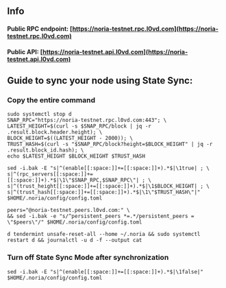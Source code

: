 ## Info
#### Public RPC endpoint: [https://noria-testnet.rpc.l0vd.com](https://noria-testnet.rpc.l0vd.com)
#### Public API: [https://noria-testnet.api.l0vd.com](https://noria-testnet.api.l0vd.com)

## Guide to sync your node using State Sync:

### Copy the entire command
```
sudo systemctl stop d
SNAP_RPC="https://noria-testnet.rpc.l0vd.com:443"; \
LATEST_HEIGHT=$(curl -s $SNAP_RPC/block | jq -r .result.block.header.height); \
BLOCK_HEIGHT=$((LATEST_HEIGHT - 2000)); \
TRUST_HASH=$(curl -s "$SNAP_RPC/block?height=$BLOCK_HEIGHT" | jq -r .result.block_id.hash); \
echo $LATEST_HEIGHT $BLOCK_HEIGHT $TRUST_HASH

sed -i.bak -E "s|^(enable[[:space:]]+=[[:space:]]+).*$|\1true| ; \
s|^(rpc_servers[[:space:]]+=[[:space:]]+).*$|\1\"$SNAP_RPC,$SNAP_RPC\"| ; \
s|^(trust_height[[:space:]]+=[[:space:]]+).*$|\1$BLOCK_HEIGHT| ; \
s|^(trust_hash[[:space:]]+=[[:space:]]+).*$|\1\"$TRUST_HASH\"|" $HOME/.noria/config/config.toml

peers="@noria-testnet.peers.l0vd.com:" \
&& sed -i.bak -e "s/^persistent_peers *=.*/persistent_peers = \"$peers\"/" $HOME/.noria/config/config.toml 

d tendermint unsafe-reset-all --home ~/.noria && sudo systemctl restart d && journalctl -u d -f --output cat
```

### Turn off State Sync Mode after synchronization
```
sed -i.bak -E "s|^(enable[[:space:]]+=[[:space:]]+).*$|\1false|" $HOME/.noria/config/config.toml
```
